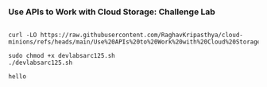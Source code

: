

### Use APIs to Work with Cloud Storage: Challenge Lab


```

curl -LO https://raw.githubusercontent.com/RaghavKripasthya/cloud-minions/refs/heads/main/Use%20APIs%20to%20Work%20with%20Cloud%20Storage%3A%20Challenge%20Lab/devlabsarc125.sh

sudo chmod +x devlabsarc125.sh
./devlabsarc125.sh
```


```
hello
```

